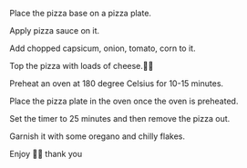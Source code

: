 Place the pizza base on a pizza plate.

Apply pizza sauce on it.

Add chopped capsicum, onion, tomato, corn to it.

Top the pizza with loads of cheese.🧀🧀



Preheat an oven at 180 degree Celsius for 10-15 minutes.

Place the pizza plate in the oven once the oven is preheated.

Set the timer to 25 minutes and then remove the pizza out.



Garnish it with some oregano and chilly flakes.

Enjoy 🍕😊
thank you